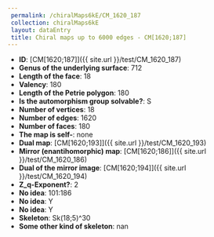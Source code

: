 ```yaml
--- 
 permalink: /chiralMaps6kE/CM_1620_187 
 collection: chiralMaps6kE
 layout: dataEntry
 title: Chiral maps up to 6000 edges - CM[1620;187]
---
```


- **ID**: [CM[1620;187]]({{ site.url }}/test/CM_1620_187)
- **Genus of the underlying surface**: 712
- **Length of the face**: 18
- **Valency**: 180
- **Length of the Petrie polygon**: 180
- **Is the automorphism group solvable?**: S
- **Number of vertices**: 18
- **Number of edges**: 1620
- **Number of faces**: 180
- **The map is self-**: none
- **Dual map**: [CM[1620;193]]({{ site.url }}/test/CM_1620_193)
- **Mirror (enantihomorphic) map**: [CM[1620;186]]({{ site.url }}/test/CM_1620_186)
- **Dual of the mirror image**: [CM[1620;194]]({{ site.url }}/test/CM_1620_194)
- **Z_q-Exponent?**: 2
- **No idea**:  101:186
- **No idea**: Y
- **No idea**: Y
- **Skeleton**: Sk(18;5)^30
- **Some other kind of skeleton**: nan
